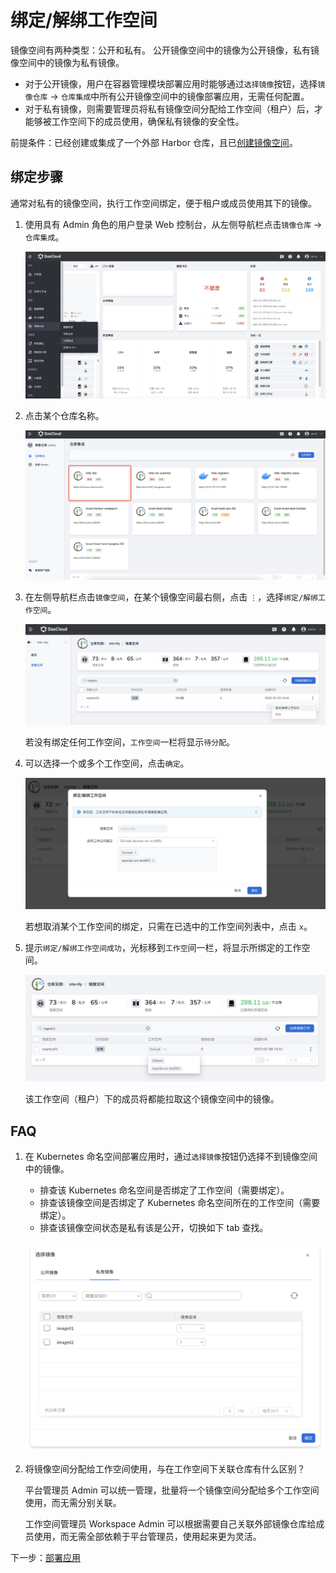 # 绑定/解绑工作空间

镜像空间有两种类型：公开和私有。
公开镜像空间中的镜像为公开镜像，私有镜像空间中的镜像为私有镜像。

- 对于公开镜像，用户在容器管理模块部署应用时能够通过`选择镜像`按钮，选择`镜像仓库` -> `仓库集成`中所有公开镜像空间中的镜像部署应用，无需任何配置。
- 对于私有镜像，则需要管理员将私有镜像空间分配给工作空间（租户）后，才能够被工作空间下的成员使用，确保私有镜像的安全性。

前提条件：已经创建或集成了一个外部 Harbor 仓库，且已[创建镜像空间](create-space.md)。

## 绑定步骤

通常对私有的镜像空间，执行工作空间绑定，便于租户或成员使用其下的镜像。

1. 使用具有 Admin 角色的用户登录 Web 控制台，从左侧导航栏点击`镜像仓库` -> `仓库集成`。

    ![仓库集成](../images/integrated01.png)

1. 点击某个仓库名称。

    ![点击某个名称](../images/managed01.png)

1. 在左侧导航栏点击`镜像空间`，在某个镜像空间最右侧，点击 `⋮`，选择`绑定/解绑工作空间`。

    ![绑定/解绑](../images/bind00.png)

    若没有绑定任何工作空间，`工作空间`一栏将显示`待分配`。

1. 可以选择一个或多个工作空间，点击`确定`。

    ![绑定](../images/bind01.png)

    若想取消某个工作空间的绑定，只需在已选中的工作空间列表中，点击 `x`。

1. 提示`绑定/解绑工作空间成功`，光标移到`工作空`间一栏，将显示所绑定的工作空间。

    ![绑定](../images/bind02.png)

    该工作空间（租户）下的成员将都能拉取这个镜像空间中的镜像。

## FAQ

1. 在 Kubernetes 命名空间部署应用时，通过`选择镜像`按钮仍选择不到镜像空间中的镜像。

    - 排查该 Kubernetes 命名空间是否绑定了工作空间（需要绑定）。
    - 排查该镜像空间是否绑定了 Kubernetes 命名空间所在的工作空间（需要绑定）。
    - 排查该镜像空间状态是私有该是公开，切换如下 tab 查找。

    ![镜像仓库](../images/bind-space-to-ws02.png)

2. 将镜像空间分配给工作空间使用，与在工作空间下关联仓库有什么区别？

    平台管理员 Admin 可以统一管理，批量将一个镜像空间分配给多个工作空间使用，而无需分别关联。

    工作空间管理员 Workspace Admin 可以根据需要自己关联外部镜像仓库给成员使用，而无需全部依赖于平台管理员，使用起来更为灵活。

下一步：[部署应用](../../amamba/user-guide/wizard/create-app-git.md)
